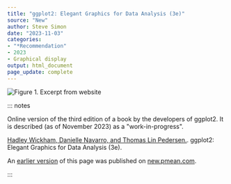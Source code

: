 ```yaml
---
title: "ggplot2: Elegant Graphics for Data Analysis (3e)"
source: "New"
author: Steve Simon
date: "2023-11-03"
categories:
- "*Recommendation"
- 2023
- Graphical display
output: html_document
page_update: complete
---
```


![Figure 1. Excerpt from website](http://www.pmean.com/new-images/23/ggplot2-book-01.png)

::: notes

Online version of the third edition of a book by the developers of ggplot2. It is described (as of November 2023) as a "work-in-progress".

[Hadley Wickham, Danielle Navarro, and Thomas Lin Pedersen.][wic1]. ggplot2: Elegant Graphics for Data Analysis (3e).

[wic1]: https://ggplot2-book.org/

An [earlier version][sim2] of this page was published on [new.pmean.com][sim1].

[sim1]: http://new.pmean.com
[sim2]: http://new.pmean.com/ggplot2-book/

:::
